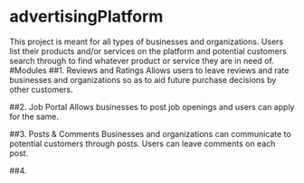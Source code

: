 # advertisingPlatform
This project is meant for all types of businesses and organizations. Users list their products and/or services on the platform and potential customers search through to find whatever product or service they are in need of.
#Modules
##1. Reviews and Ratings 
Allows users to leave reviews and rate businesses and organizations so as to aid future purchase decisions by other customers.

##2. Job Portal
Allows businesses to post job openings and users can apply for the same.

##3. Posts & Comments
Businesses and organizations can communicate to potential customers through posts. Users can leave comments on each post.

##4. 
